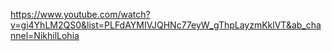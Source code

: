 https://www.youtube.com/watch?v=gi4YhLM2QS0&list=PLFdAYMIVJQHNc77eyW_gThpLayzmKklVT&ab_channel=NikhilLohia